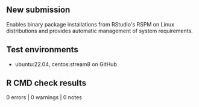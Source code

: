 ## New submission
Enables binary package installations from RStudio's RSPM on Linux distributions
and provides automatic management of system requirements.

## Test environments
- ubuntu:22.04, centos:stream8 on GitHub

## R CMD check results
0 errors | 0 warnings | 0 notes
